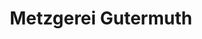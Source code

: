 ---
title: "Metzgerei Gutermuth"
url: /bischofsheim-i-d-rhoen/metzgerei-gutermuth/
shop: Metzgerei
---